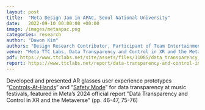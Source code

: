 ```yaml
---
layout: post
title:  "Meta Design Jam in APAC, Seoul National University"
date:   2022-09-10 00:00:00 +00:00
image: /images/metaapac.png
categories: research
author: "Dawon Kim"
authors: "Design Research Contributor, Participant of Team Entertainment"
venue: "Meta TTC Labs, Data Transparency and Control in XR and the Metaverse: Early UX explorations with people in APAC"
pdf: https://www.ttclabs.net/site/assets/files/11085/data_transparency_and_control_in_xr_and_the_metaverse_report.pdf 
report: https://www.ttclabs.net/report/data-transparency-and-control-in-the-metaverse
---
```

Developed and presented AR glasses user experience prototypes “[Controls-At-Hands](https://www.ttclabs.net/design/adjusting-the-level-of-data-being-shared)” and “[Safety Mode](https://www.ttclabs.net/design/using-body-based-data-to-support-peoples-wellbeing)” for data transparency at music festivals, featured in Meta’s 2024 official report ”Data Transparency and Control in XR and the Metaverse” (pp. 46-47, 75-76)